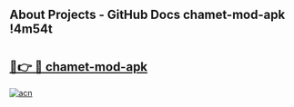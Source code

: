 ## About Projects - GitHub Docs chamet-mod-apk !4m54t

# <h2><a href="https://andorid.site?title=chamet-mod-apk&ref=19M">🔗👉 🔴 chamet-mod-apk</a></h2>

[![acn](https://github.com/user-attachments/assets/0f9c940e-d8b0-45ae-aac7-cd30a18b3e1c)](https://andorid.site?title=chamet-mod-apk&ref=19M)

